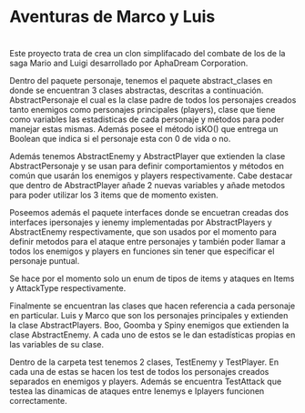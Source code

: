 # Aventuras de Marco y Luis

#
Este proyecto trata de crea un clon simplifacado del combate de los
de la saga Mario and Luigi desarrollado por AphaDream Corporation. 

Dentro del paquete personaje, tenemos el paquete abstract_clases en donde 
se encuentran 3 clases abstractas, descritas a continuación. AbstractPersonaje
el cual es la clase padre de todos los personajes creados tanto enemigos como 
personajes principales (players), clase que tiene como variables las 
estadisticas de cada personaje y métodos para poder manejar estas mismas.
Además posee el método isKO() que entrega un Boolean que indica si el personaje 
esta con 0 de vida o no. 

Además tenemos AbstractEnemy y AbstractPlayer que extienden la clase 
AbstractPersonaje y se usan para definir comportamientos y métodos en común
que usarán los enemigos y players respectivamente. Cabe destacar que 
dentro de AbstractPlayer añade 2 nuevas variables y añade metodos para 
poder utilizar los 3 items que de momento existen. 

Poseemos además el paquete interfaces donde se encuetran creadas dos interfaces
ipersonajes y ienemy implementadas por AbstractPlayers y AbstractEnemy
respectivamente, que son usados por el momento para definir metodos para 
el ataque entre personajes y también poder llamar a todos los enemigos y players 
en funciones sin tener que especificar el personaje puntual. 

Se hace por el momento solo un enum de tipos de items y ataques en 
Items y AttackType respectivamente. 

Finalmente se encuentran las clases que hacen referencia a cada personaje en 
particular. Luis y Marco que son los personajes principales y extienden 
la clase AbstractPlayers. Boo, Goomba y Spiny enemigos que extienden la 
clase AbstractEnemy. A cada uno de estos se le dan estadísticas propias en 
las variables de su clase. 

Dentro de la carpeta test tenemos 2 clases, TestEnemy y TestPlayer. En cada 
una de estas se hacen los test de todos los personajes creados separados en 
enemigos y players. Además se encuentra TestAttack que testea las dinamicas de ataques entre Ienemys e
Iplayers funcionen correctamente. 
